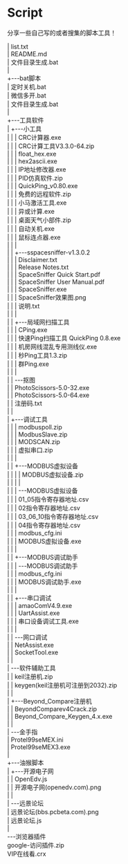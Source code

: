 # Script
分享一些自己写的或者搜集的脚本工具！

|   list.txt    
|   README.md    
|   文件目录生成.bat    
|       
+---bat脚本    
|       定时关机.bat    
|       微信多开.bat    
|       文件目录生成.bat    
|           
+---工具软件    
|   +---小工具    
|   |   |   CRC计算器.exe    
|   |   |   CRC计算工具V3.3.0-64.zip    
|   |   |   float_hex.exe    
|   |   |   hex2ascii.exe    
|   |   |   IP地址修改器.exe    
|   |   |   PID仿真软件.zip    
|   |   |   QuickPing_v0.80.exe    
|   |   |   免费的远程软件.zip    
|   |   |   小马激活工具.exe    
|   |   |   异或计算.exe    
|   |   |   桌面天气小部件.zip    
|   |   |   自动关机.exe    
|   |   |   鼠标连点器.exe    
|   |   |       
|   |   +---sspacesniffer-v1.3.0.2    
|   |   |       Disclaimer.txt    
|   |   |       Release Notes.txt    
|   |   |       SpaceSniffer Quick Start.pdf    
|   |   |       SpaceSniffer User Manual.pdf    
|   |   |       SpaceSniffer.exe    
|   |   |       SpaceSniffer效果图.png    
|   |   |       说明.txt    
|   |   |           
|   |   +---局域网扫描工具    
|   |   |       CPing.exe    
|   |   |       快速Ping扫描工具 QuickPing 0.8.exe    
|   |   |       机房网线混乱专用测线仪.exe    
|   |   |       秒Ping工具1.3.zip    
|   |   |       群Ping.exe    
|   |   |           
|   |   \---抠图    
|   |           PhotoScissors-5.0-32.exe    
|   |           PhotoScissors-5.0-64.exe    
|   |           注册码.txt    
|   |               
|   +---调试工具    
|   |   |   modbuspoll.zip    
|   |   |   ModbusSlave.zip    
|   |   |   MODSCAN.zip    
|   |   |   虚拟串口.zip    
|   |   |       
|   |   +---MODBUS虚拟设备    
|   |   |   |   MODBUS虚拟设备.zip    
|   |   |   |       
|   |   |   \---MODBUS虚拟设备    
|   |   |           01_05指令寄存器地址.csv    
|   |   |           02指令寄存器地址.csv    
|   |   |           03_06_10指令寄存器地址.csv    
|   |   |           04指令寄存器地址.csv    
|   |   |           modbus_cfg.ini    
|   |   |           MODBUS虚拟设备.exe    
|   |   |               
|   |   +---MODBUS调试助手    
|   |   |   \---MODBUS调试助手    
|   |   |           modbus_cfg.ini    
|   |   |           MODBUS调试助手.exe    
|   |   |               
|   |   +---串口调试    
|   |   |       amaoComV4.9.exe    
|   |   |       UartAssist.exe    
|   |   |       串口设备调试工具.exe    
|   |   |           
|   |   \---网口调试    
|   |           NetAssist.exe    
|   |           SocketTool.exe    
|   |               
|   \---软件辅助工具    
|       |   keil注册机.zip    
|       |   keygen(keil注册机可注册到2032).zip    
|       |       
|       +---Beyond_Compare注册机    
|       |       BeyondComparev4Crack.zip    
|       |       Beyond_Compare_Keygen_4.x.exe    
|       |           
|       \---金手指    
|               Protel99seMEX.ini    
|               Protel99seMEX3.exe    
|                   
+---油猴脚本    
|   +---开源电子网    
|   |       OpenEdv.js    
|   |       开源电子网(openedv.com).png    
|   |           
|   \---远景论坛    
|           远景论坛(bbs.pcbeta.com).png    
|           远景论坛.js    
|               
\---浏览器插件    
        google-访问插件.zip    
        VIP在线看.crx    